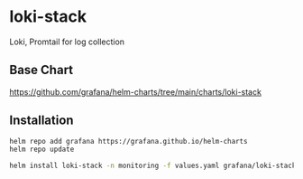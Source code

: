 # loki-stack
Loki, Promtail for log collection

## Base Chart
https://github.com/grafana/helm-charts/tree/main/charts/loki-stack

## Installation
```bash
helm repo add grafana https://grafana.github.io/helm-charts
helm repo update

helm install loki-stack -n monitoring -f values.yaml grafana/loki-stack
```
